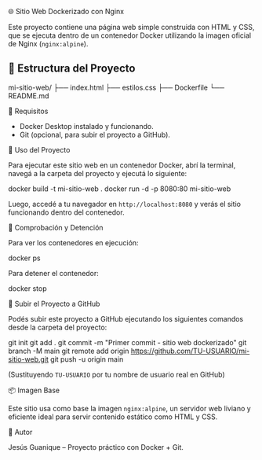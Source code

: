 🌐 Sitio Web Dockerizado con Nginx

Este proyecto contiene una página web simple construida con HTML y CSS, que se ejecuta dentro de un contenedor Docker utilizando la imagen oficial de Nginx (`nginx:alpine`).

## 📁 Estructura del Proyecto

mi-sitio-web/
├── index.html
├── estilos.css
├── Dockerfile
└── README.md


🧰 Requisitos

- Docker Desktop instalado y funcionando.
- Git (opcional, para subir el proyecto a GitHub).

🚀 Uso del Proyecto

Para ejecutar este sitio web en un contenedor Docker, abrí la terminal, navegá a la carpeta del proyecto y ejecutá lo siguiente:

docker build -t mi-sitio-web .
docker run -d -p 8080:80 mi-sitio-web


Luego, accedé a tu navegador en `http://localhost:8080` y verás el sitio funcionando dentro del contenedor.

🧪 Comprobación y Detención

Para ver los contenedores en ejecución:

docker ps


Para detener el contenedor:

docker stop <ID-del-contenedor>


🐙 Subir el Proyecto a GitHub

Podés subir este proyecto a GitHub ejecutando los siguientes comandos desde la carpeta del proyecto:

git init
git add .
git commit -m "Primer commit - sitio web dockerizado"
git branch -M main
git remote add origin https://github.com/TU-USUARIO/mi-sitio-web.git
git push -u origin main


(Sustituyendo `TU-USUARIO` por tu nombre de usuario real en GitHub)

📦 Imagen Base

Este sitio usa como base la imagen `nginx:alpine`, un servidor web liviano y eficiente ideal para servir contenido estático como HTML y CSS.

👤 Autor

Jesús Guanique – Proyecto práctico con Docker + Git.
